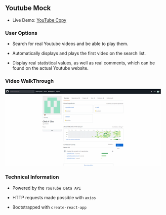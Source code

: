 

## Youtube Mock

- Live Demo: [YouTube Copy](https://my-youtube-mock.herokuapp.com/)

### User Options

- Search for real Youtube videos and be able to play them.

- Automatically displays and plays the first video on the search list.

- Display real statistical values, as well as real comments, which can be found on the actual Youtube website.


### Video WalkThrough
![Test Gif](test.gif)


### Technical Information

- Powered by the `YouTube Data API`

- HTTP requests made possible with `axios`

- Bootstrapped with `create-react-app`
